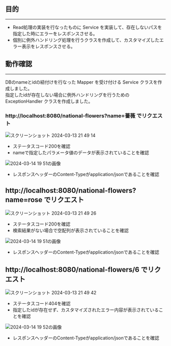 ## 目的

---

- Read処理の実装を行なったものに Service を実装して、存在しないパスを指定した時にエラーをレスポンスさせる。
- 個別に例外ハンドリング処理を行うクラスを作成して、カスタマイズしたエラー表示をレスポンスさせる。

## 動作確認

---

DBのnameとidの紐付けを行なった Mapper を受け付ける Service クラスを作成しました。  
指定したidが存在しない場合に例外ハンドリングを行うための ExceptionHandler クラスを作成しました。

### http://localhost:8080/national-flowers?name=薔薇 でリクエスト

![スクリーンショット 2024-03-13 21 49 14](https://github.com/kino41/Task/assets/155221768/8ebffaa2-f652-4b45-930a-b1e87a4bac3e)

- ステータスコード200を確認
- nameで指定したパラメータ値のデータが表示されていることを確認

![2024-03-14 19 51の画像](https://github.com/kino41/Task/assets/155221768/bd2654c1-7452-4b9c-935b-47eec01c463e)

- レスポンスヘッダーのContent-Typeがapplication/jsonであることを確認

## http://localhost:8080/national-flowers?name=rose でリクエスト

![スクリーンショット 2024-03-13 21 49 26](https://github.com/kino41/Task/assets/155221768/9e91030a-e6f1-40c9-9a89-2fdf0209a44e)

- ステータスコード200を確認
- 検索結果がない場合で空配列が表示されていることを確認

![2024-03-14 19 51の画像](https://github.com/kino41/Task/assets/155221768/0dd37d6e-0e1d-4844-afc4-c6d6f7b8f468)

- レスポンスヘッダーのContent-Typeがapplication/jsonであることを確認

## http://localhost:8080/national-flowers/6 でリクエスト

![スクリーンショット 2024-03-13 21 49 42](https://github.com/kino41/Task/assets/155221768/2b52600f-fd67-4e4b-ae12-eadc249dc104)

- ステータスコード404を確認
- 指定したidが存在せず、カスタマイズされたエラー内容が表示されていることを確認

![2024-03-14 19 52の画像](https://github.com/kino41/Task/assets/155221768/60f149d9-39de-4205-9e1b-79dc22a855b3)

- レスポンスヘッダーのContent-Typeがapplication/jsonであることを確認

